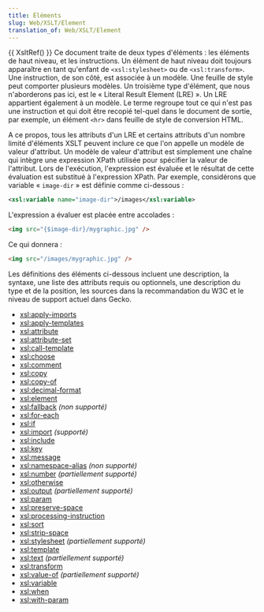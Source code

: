 ```yaml
---
title: Éléments
slug: Web/XSLT/Element
translation_of: Web/XSLT/Element
---
```


{{ XsltRef() }} Ce document traite de deux types d'éléments&nbsp;: les éléments de haut niveau, et les instructions. Un élément de haut niveau doit toujours apparaître en tant qu'enfant de `<xsl:stylesheet>` ou de `<xsl:transform>`. Une instruction, de son côté, est associée à un modèle. Une feuille de style peut comporter plusieurs modèles. Un troisième type d'élément, que nous n'aborderons pas ici, est le «&nbsp;Literal Result Element (LRE)&nbsp;». Un LRE appartient également à un modèle. Le terme regroupe tout ce qui n'est pas une instruction et qui doit être recopié tel-quel dans le document de sortie, par exemple, un élément `<hr>` dans feuille de style de conversion HTML.

A ce propos, tous les attributs d'un LRE et certains attributs d'un nombre limité d'éléments XSLT peuvent inclure ce que l'on appelle un modèle de valeur d'attribut. Un modèle de valeur d'attribut est simplement une chaîne qui intègre une expression XPath utilisée pour spécifier la valeur de l'attribut. Lors de l'exécution, l'expression est évaluée et le résultat de cette évaluation est substitué à l'expression XPath. Par exemple, considérons que variable «&nbsp;`image-dir`&nbsp;» est définie comme ci-dessous&nbsp;:

```xml
<xsl:variable name="image-dir">/images</xsl:variable>
```

L'expression a évaluer est placée entre accolades&nbsp;:

```html
<img src="{$image-dir}/mygraphic.jpg" />
```

Ce qui donnera&nbsp;:

```html
<img src="/images/mygraphic.jpg" />
```

Les définitions des éléments ci-dessous incluent une description, la syntaxe, une liste des attributs requis ou optionnels, une description du type et de la position, les sources dans la recommandation du W3C et le niveau de support actuel dans Gecko.

- [xsl:apply-imports](apply-imports)
- [xsl:apply-templates](apply-templates)
- [xsl:attribute](attribute)
- [xsl:attribute-set](attribute-set)
- [xsl:call-template](call-template)
- [xsl:choose](choose)
- [xsl:comment](comment)
- [xsl:copy](copy)
- [xsl:copy-of](copy-of)
- [xsl:decimal-format](decimal-format)
- [xsl:element](element)
- [xsl:fallback](fallback) _(non supporté)_
- [xsl:for-each](for-each)
- [xsl:if](if)
- [xsl:import](import) _(supporté)_
- [xsl:include](include)
- [xsl:key](key)
- [xsl:message](message)
- [xsl:namespace-alias](namespace-alias) _(non supporté)_
- [xsl:number](number) _(partiellement supporté)_
- [xsl:otherwise](otherwise)
- [xsl:output](output) _(partiellement supporté)_
- [xsl:param](param)
- [xsl:preserve-space](preserve-space)
- [xsl:processing-instruction](processing-instruction)
- [xsl:sort](sort)
- [xsl:strip-space](strip-space)
- [xsl:stylesheet](stylesheet) _(partiellement supporté)_
- [xsl:template](template)
- [xsl:text](text) _(partiellement supporté)_
- [xsl:transform](transform)
- [xsl:value-of](value-of) _(partiellement supporté)_
- [xsl:variable](variable)
- [xsl:when](when)
- [xsl:with-param](with-param)
